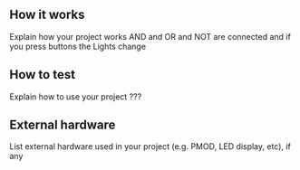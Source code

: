 <!---

This file is used to generate your project datasheet. Please fill in the information below and delete any unused
sections.

You can also include images in this folder and reference them in the markdown. Each image must be less than
512 kb in size, and the combined size of all images must be less than 1 MB.
-->

## How it works

Explain how your project works
AND and OR and NOT are connected and if you press buttons the Lights change
## How to test

Explain how to use your project 
???

## External hardware

List external hardware used in your project (e.g. PMOD, LED display, etc), if any
